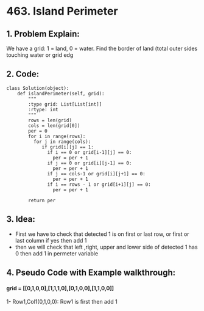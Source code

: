# 463. Island Perimeter  
## 1. Problem Explain:
   We have a grid: 1 = land, 0 = water.
   Find the border of land (total outer sides touching water or grid edg

## 2. Code:
```
class Solution(object):
    def islandPerimeter(self, grid):
        """
        :type grid: List[List[int]]
        :rtype: int
        """
        rows = len(grid)
        cols = len(grid[0])
        per = 0
        for i in range(rows):
          for j in range(cols):
             if grid[i][j] == 1:
               if i == 0 or grid[i-1][j] == 0:
                 per = per + 1
               if j == 0 or grid[i][j-1] == 0:        
                 per = per + 1
               if j == cols-1 or grid[i][j+1] == 0:    
                 per = per + 1
               if i == rows - 1 or grid[i+1][j] == 0:    
                 per = per + 1

        return per         
```

## 3. Idea:
- First we have to check that detected 1 is on first or last row, or first or last column if yes then add 1
- then we will check that left ,right, upper and lower side of detected 1 has 0 then add 1 in permeter variable

## 4. Pseudo Code with Example walkthrough:
   #### grid = [[0,1,0,0],[1,1,1,0],[0,1,0,0],[1,1,0,0]] 
1- Row1,Col1(0,1,0,0):
   Row1 is first then add 1
   
   
